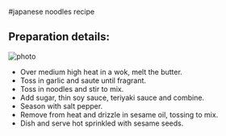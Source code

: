 #japanese noodles recipe
## Preparation details:
![photo](/home/venkatesh/Downloads/japanese.jpg)
- Over medium high heat in a wok, melt the butter.
- Toss in garlic and saute until fragrant.
- Toss in noodles and stir to mix.
- Add sugar, thin soy sauce, teriyaki sauce and combine.
- Season with salt pepper.
- Remove from heat and drizzle in sesame oil, tossing to mix.
- Dish and serve hot sprinkled with sesame seeds.
